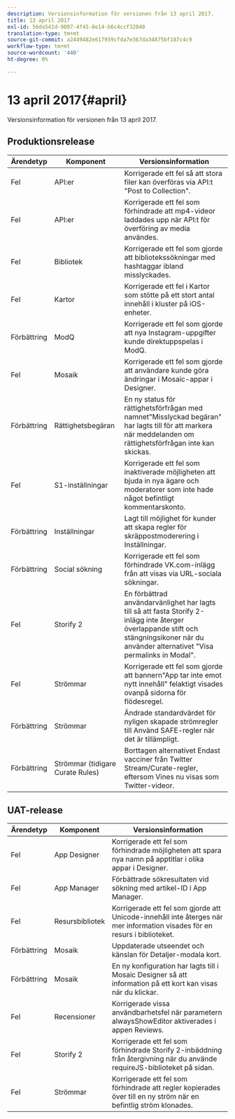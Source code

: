 ```yaml
---
description: Versionsinformation för versionen från 13 april 2017.
title: 13 april 2017
exl-id: 56da541d-9097-4f45-8e14-b6c4ccf32040
translation-type: tm+mt
source-git-commit: a2449482e617939cfda7e367da34875bf187c4c9
workflow-type: tm+mt
source-wordcount: '440'
ht-degree: 0%

---
```


# 13 april 2017{#april}

Versionsinformation för versionen från 13 april 2017.

## Produktionsrelease

| **Ärendetyp** | **Komponent** | **Versionsinformation** |
|---|---|---|
| Fel | API:er | Korrigerade ett fel så att stora filer kan överföras via API:t &quot;Post to Collection&quot;. |
| Fel | API:er | Korrigerade ett fel som förhindrade att mp4-videor laddades upp när API:t för överföring av media användes. |
| Fel | Bibliotek | Korrigerade ett fel som gjorde att bibliotekssökningar med hashtaggar ibland misslyckades. |
| Fel | Kartor | Korrigerade ett fel i Kartor som stötte på ett stort antal innehåll i kluster på iOS-enheter. |
| Förbättring | ModQ | Korrigerade ett fel som gjorde att nya Instagram-uppgifter kunde direktuppspelas i ModQ. |
| Fel | Mosaik | Korrigerade ett fel som gjorde att användare kunde göra ändringar i Mosaic-appar i Designer. |
| Förbättring | Rättighetsbegäran | En ny status för rättighetsförfrågan med namnet&quot;Misslyckad begäran&quot; har lagts till för att markera när meddelanden om rättighetsförfrågan inte kan skickas. |
| Fel | S1-inställningar | Korrigerade ett fel som inaktiverade möjligheten att bjuda in nya ägare och moderatorer som inte hade något befintligt kommentarskonto. |
| Förbättring | Inställningar | Lagt till möjlighet för kunder att skapa regler för skräppostmoderering i Inställningar. |
| Förbättring | Social sökning | Korrigerade ett fel som förhindrade VK.com-inlägg från att visas via URL-sociala sökningar. |
| Fel | Storify 2 | En förbättrad användarvänlighet har lagts till så att fasta Storify 2-inlägg inte återger överlappande stift och stängningsikoner när du använder alternativet &quot;Visa permalinks in Modal&quot;. |
| Fel | Strömmar | Korrigerade ett fel som gjorde att bannern&quot;App tar inte emot nytt innehåll&quot; felaktigt visades ovanpå sidorna för flödesregel. |
| Förbättring | Strömmar | Ändrade standardvärdet för nyligen skapade strömregler till Använd SAFE-regler när det är tillämpligt. |
| Förbättring | Strömmar (tidigare Curate Rules) | Borttagen alternativet Endast vacciner från Twitter Stream/Curate-regler, eftersom Vines nu visas som Twitter-videor. |

## UAT-release

| **Ärendetyp** | **Komponent** | **Versionsinformation** |
|---|---|---|
| Fel | App Designer | Korrigerade ett fel som förhindrade möjligheten att spara nya namn på apptitlar i olika appar i Designer. |
| Fel | App Manager | Förbättrade sökresultaten vid sökning med artikel-ID i App Manager. |
| Fel | Resursbibliotek | Korrigerade ett fel som gjorde att Unicode-innehåll inte återges när mer information visades för en resurs i biblioteket. |
| Förbättring | Mosaik | Uppdaterade utseendet och känslan för Detaljer-modala kort. |
| Förbättring | Mosaik | En ny konfiguration har lagts till i Mosaic Designer så att information på ett kort kan visas när du klickar. |
| Fel | Recensioner | Korrigerade vissa användbarhetsfel när parametern alwaysShowEditor aktiverades i appen Reviews. |
| Fel | Storify 2 | Korrigerade ett fel som förhindrade Storify 2-inbäddning från återgivning när du använde requireJS-biblioteket på sidan. |
| Fel | Strömmar | Korrigerade ett fel som förhindrade att regler kopierades över till en ny ström när en befintlig ström klonades. |
